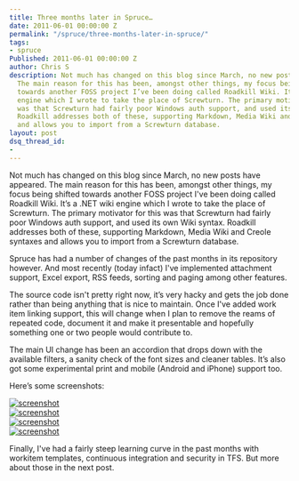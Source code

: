 ```yaml
---
title: Three months later in Spruce…
date: 2011-06-01 00:00:00 Z
permalink: "/spruce/three-months-later-in-spruce/"
tags:
- spruce
Published: 2011-06-01 00:00:00 Z
author: Chris S
description: Not much has changed on this blog since March, no new posts have appeared.
  The main reason for this has been, amongst other things, my focus being shifted
  towards another FOSS project I’ve been doing called Roadkill Wiki. It’s a .NET wiki
  engine which I wrote to take the place of Screwturn. The primary motivator for this
  was that Screwturn had fairly poor Windows auth support, and used its own Wiki syntax.
  Roadkill addresses both of these, supporting Markdown, Media Wiki and Creole syntaxes
  and allows you to import from a Screwturn database.
layout: post
dsq_thread_id:
- 
---
```


Not much has changed on this blog since March, no new posts have appeared. The main reason for this has been, amongst other things, my focus being shifted towards another FOSS project I've been doing called Roadkill Wiki. It’s a .NET wiki engine which I wrote to take the place of Screwturn. The primary motivator for this was that Screwturn had fairly poor Windows auth support, and used its own Wiki syntax. Roadkill addresses both of these, supporting Markdown, Media Wiki and Creole syntaxes and allows you to import from a Screwturn database.

<!--more-->

Spruce has had a number of changes of the past months in its repository however. And most recently (today infact) I've implemented attachment support, Excel export, RSS feeds, sorting and paging among other features.

The source code isn't pretty right now, it’s very hacky and gets the job done rather than being anything that is nice to maintain. Once I've added work item linking support, this will change when I plan to remove the reams of repeated code, document it and make it presentable and hopefully something one or two people would contribute to.

The main UI change has been an accordion that drops down with the available filters, a sanity check of the font sizes and cleaner tables. It’s also got some experimental print and mobile (Android and iPhone) support too.

Here’s some screenshots:

[![screenshot][1]][2]  
[![screenshot][3]][4]  
[![screenshot][5]][6]  
[![screenshot][7]][8]

Finally, I've had a fairly steep learning curve in the past months with workitem templates, continuous integration and security in TFS. But more about those in the next post.

 [1]: /assets/2011/06/spruce-new-a.png
 [2]: /assets/2011/06/spruce-new-a.png
 [3]: /assets/2011/06/spruce-new-b.png
 [4]: /assets/2011/06/spruce-new-b.png
 [5]: /assets/2011/06/spruce-new-c.png
 [6]: /assets/2011/06/spruce-new-c.png
 [7]: /assets/2011/06/spruce-new-d.png
 [8]: /assets/2011/06/spruce-new-d.png